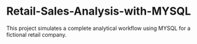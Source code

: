 # Retail-Sales-Analysis-with-MYSQL
This project simulates a complete analytical workflow using MYSQL for a fictional retail company.
